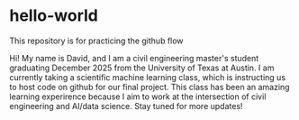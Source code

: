 # hello-world
This repository is for practicing the github flow

Hi! My name is David, and I am a civil engineering master's student graduating December 2025 from the University of Texas at Austin. 
I am currently taking a scientific machine learning class, which is instructing us to host code on github for our final project. 
This class has been an amazing learning experirence because I aim to work at the intersection of civil engineering and AI/data science. 
Stay tuned for more updates!
